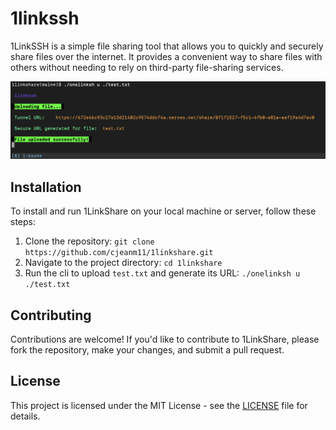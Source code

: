 # 1linkssh

1LinkSSH is a simple file sharing tool that allows you to quickly and securely share files over the internet. It provides a convenient way to share files with others without needing to rely on third-party file-sharing services.

![App Platorm](./onlinkssh_exemple.png)

## Installation

To install and run 1LinkShare on your local machine or server, follow these steps:
1. Clone the repository: `git clone https://github.com/cjeanm11/1linkshare.git`
2. Navigate to the project directory: `cd 1linkshare`
3. Run the cli to upload `test.txt` and generate its URL: `./onelinksh u ./test.txt`

## Contributing

Contributions are welcome! If you'd like to contribute to 1LinkShare, please fork the repository, make your changes, and submit a pull request. 

## License

This project is licensed under the MIT License - see the [LICENSE](LICENSE) file for details.
